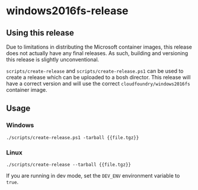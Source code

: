 # windows2016fs-release

## Using this release

Due to limitations in distributing the Microsoft container images, this release does not actually have any final releases. As such, building and versioning this release is slightly unconventional. 

`scripts/create-release` and `scripts/create-release.ps1` can be used to create a release which can be uploaded to a bosh director. This release will have a correct version and will use the correct `cloudfoundry/windows2016fs` container image.

## Usage

### Windows
```
./scripts/create-release.ps1 -tarball {{file.tgz}}
```

### Linux
```
./scripts/create-release --tarball {{file.tgz}}
```

If you are running in dev mode, set the `DEV_ENV` environment variable to `true`.

